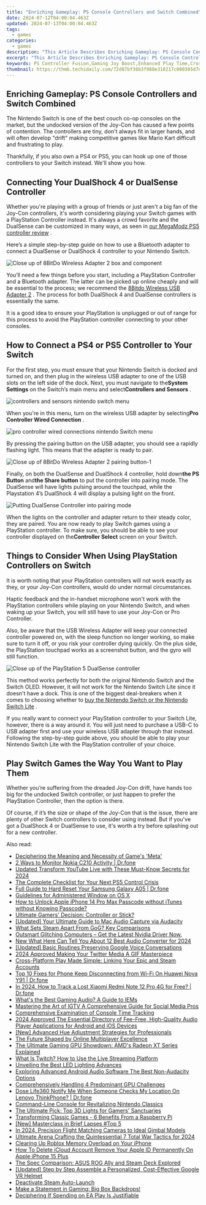 ```yaml
---
title: "Enriching Gameplay: PS Console Controllers and Switch Combined"
date: 2024-07-12T04:00:04.463Z
updated: 2024-07-13T04:00:04.463Z
tags:
  - games
categories:
  - games
description: "This Article Describes Enriching Gameplay: PS Console Controllers and Switch Combined"
excerpt: "This Article Describes Enriching Gameplay: PS Console Controllers and Switch Combined"
keywords: PS Controller Fusion,Gaming Joy Boost,Enhanced Play Time,Cross-Console Dynamics,Switch & PS Unite,Multiplatform Synergy,Innovative Game Controls
thumbnail: https://thmb.techidaily.com/72d87bf38b3f988e318217c000305d7e3da283a047b864a8cf5c572968e745b4.jpg
---
```


## Enriching Gameplay: PS Console Controllers and Switch Combined

 The Nintendo Switch is one of the best couch co-op consoles on the market, but the undocked version of the Joy-Con has caused a few points of contention. The controllers are tiny, don't always fit in larger hands, and will often develop "drift" making competitive games like Mario Kart difficult and frustrating to play.

 Thankfully, if you also own a PS4 or PS5, you can hook up one of those controllers to your Switch instead. We'll show you how.

## Connecting Your DualShock 4 or DualSense Controller

 Whether you're playing with a group of friends or just aren't a big fan of the Joy-Con controllers, it's worth considering playing your Switch games with a PlayStation Controller instead. It's always a crowd favorite and the DualSense can be customized in many ways, as seen in [our MegaModz PS5 controller review](https://www.makeuseof.com/megamodz-ps5-controller-review-mods-macros-customizable-designs/) .

 Here’s a simple step-by-step guide on how to use a Bluetooth adapter to connect a DualSense or DualShock 4 controller to your Nintendo Switch.

![Close up of 8BitDo Wireless Adapter 2 box and component](https://static1.makeuseofimages.com/wordpress/wp-content/uploads/wm/2023/08/close-up-of-8bitdo-wireless-adapter-2-box-and-component.jpg)

 You’ll need a few things before you start, including a PlayStation Controller and a Bluetooth adapter. The latter can be picked up online cheaply and will be essential to the process; we recommend the [8Bitdo Wireless USB Adapter 2](https://www.amazon.com/8Bitdo-Raspberry-Compatible-Controller-Bluetooth/dp/B09M8CVMYF?th=1&linkCode=ll1&tag=muo-v2-7ejka4c-20&linkId=863c4d00a0d38154b6d8bfec201770d5&language=en%5FUS&ref%5F=as%5Fli%5Fss%5Ftl&ascsubtag=UUmuoUeUpU2011626&asc%5Frefurl=https%3A%2F%2Fwww.makeuseof.com%2Fhow-to-connect-ps4-ps5-controller-to-nintendo-switch%2F&asc%5Fcampaign=Evergreen) . The process for both DualShock 4 and DualSense controllers is essentially the same.

 It is a good idea to ensure your PlayStation is unplugged or out of range for this process to avoid the PlayStation controller connecting to your other consoles.

## How to Connect a PS4 or PS5 Controller to Your Switch

 For the first step, you must ensure that your Nintendo Switch is docked and turned on, and then plug in the wireless USB adapter to one of the USB slots on the left side of the dock. Next, you must navigate to the**System Settings** on the Switch’s main menu and select**Controllers and Sensors** .

![controllers and sensors nintendo switch menu](https://static1.makeuseofimages.com/wordpress/wp-content/uploads/2022/05/how-to-pair-ps4-controller-nintendo-switch-003.jpg)

 When you're in this menu, turn on the wireless USB adapter by selecting**Pro Controller Wired Connection** .

![pro controller wired connections nintendo Switch menu](https://static1.makeuseofimages.com/wordpress/wp-content/uploads/2022/05/how-to-pair-ps4-controller-nintendo-switch-004-2.jpg)

 By pressing the pairing button on the USB adapter, you should see a rapidly flashing light. This means that the adapter is ready to pair.

![Close up of 8BitDo Wireless Adapter 2 pairing button-1](https://static1.makeuseofimages.com/wordpress/wp-content/uploads/wm/2023/08/close-up-of-8bitdo-wireless-adapter-2-pairing-button-1.jpg)

 Finally, on both the DualSense and DualShock 4 controller, hold down**the PS Button** and**the Share button** to put the controller into pairing mode. The DualSense will have lights pulsing around the touchpad, while the Playstation 4’s DualShock 4 will display a pulsing light on the front.

![Putting DualSense Controller into pairing mode](https://static1.makeuseofimages.com/wordpress/wp-content/uploads/2021/03/putting-dualsense-into-pairing-mode.png)

 When the lights on the controller and adapter return to their steady color, they are paired. You are now ready to play Switch games using a PlayStation controller. To make sure, you should be able to see your controller displayed on the**Controller Select** screen on your Switch.

## Things to Consider When Using PlayStation Controllers on Switch

 It is worth noting that your PlayStation controllers will not work exactly as they, or your Joy-Con controllers, would do under normal circumstances.

 Haptic feedback and the in-handset microphone won't work with the PlayStation controllers while playing on your Nintendo Switch, and when waking up your Switch, you will still have to use your Joy-Con or Pro Controller.

 Also, be aware that the USB Wireless Adapter will keep your connected controller powered on, with the sleep function no longer working, so make sure to turn it off, or you risk your controller dying quickly. On the plus side, the PlayStation touchpad works as a screenshot button, and the gyro will still function.

![Close up of the PlayStation 5 DualSense controller](https://static1.makeuseofimages.com/wordpress/wp-content/uploads/2022/11/close-up-of-the-playstation-5-dualsense-controller.jpg)

 This method works perfectly for both the original Nintendo Switch and the Switch OLED. However, it will not work for the Nintendo Switch Lite since it doesn't have a dock. This is one of the biggest deal-breakers when it comes to choosing whether to [buy the Nintendo Switch or the Nintendo Switch Lite](https://www.makeuseof.com/tag/nintendo-switch-vs-switch-lite/) .

 If you really want to connect your PlayStation controller to your Switch Lite, however, there is a way around it. You will just need to purchase a USB-C to USB adapter first and use your wireless USB adapter through that instead. Following the step-by-step guide above, you should be able to play your Nintendo Switch Lite with the PlayStation controller of your choice.

## Play Switch Games the Way You Want to Play Them

 Whether you’re suffering from the dreaded Joy-Con drift, have hands too big for the undocked Switch controller, or just happen to prefer the PlayStation Controller, then the option is there.

 Of course, if it’s the size or shape of the Joy-Con that is the issue, there are plenty of other Switch controllers to consider using instead. But if you've got a DualShock 4 or DualSense to use, it's worth a try before splashing out for a new controller.


<ins class="adsbygoogle"
     style="display:block"
     data-ad-format="autorelaxed"
     data-ad-client="ca-pub-7571918770474297"
     data-ad-slot="1223367746"></ins>



<ins class="adsbygoogle"
     style="display:block"
     data-ad-client="ca-pub-7571918770474297"
     data-ad-slot="8358498916"
     data-ad-format="auto"
     data-full-width-responsive="true"></ins>



<span class="atpl-alsoreadstyle">Also read:</span>
<div><ul>
<li><a href="https://games-able.techidaily.com/deciphering-the-meaning-and-necessity-of-games-meta/"><u>Deciphering the Meaning and Necessity of Game's 'Meta'</u></a></li>
<li><a href="https://android-location-track.techidaily.com/2-ways-to-monitor-nokia-c210-activity-drfone-by-drfone-virtual-android/"><u>2 Ways to Monitor Nokia C210 Activity | Dr.fone</u></a></li>
<li><a href="https://ai-voice-clone.techidaily.com/updated-transform-youtube-live-with-these-must-know-secrets-for-2024/"><u>Updated Transform YouTube Live with These Must-Know Secrets for 2024</u></a></li>
<li><a href="https://games-able.techidaily.com/the-complete-checklist-for-your-next-ps5-control-crisis/"><u>The Complete Checklist for Your Next PS5 Control Crisis</u></a></li>
<li><a href="https://techidaily.com/full-guide-to-hard-reset-your-samsung-galaxy-a05-drfone-by-drfone-reset-android-reset-android/"><u>Full Guide to Hard Reset Your Samsung Galaxy A05 | Dr.fone</u></a></li>
<li><a href="https://win11-tips.techidaily.com/guidelines-for-administered-window-on-os-x/"><u>Guidelines for Administered Window on OS X</u></a></li>
<li><a href="https://ios-unlock.techidaily.com/how-to-unlock-apple-iphone-14-pro-max-passcode-without-itunes-without-knowing-passcode-by-drfone-ios/"><u>How to Unlock Apple iPhone 14 Pro Max Passcode without iTunes without Knowing Passcode?</u></a></li>
<li><a href="https://games-able.techidaily.com/ultimate-gamers-decision-controller-or-stick/"><u>Ultimate Gamers' Decision: Controller or Stick?</u></a></li>
<li><a href="https://on-screen-recording.techidaily.com/updated-your-ultimate-guide-to-mac-audio-capture-via-audacity/"><u>[Updated] Your Ultimate Guide to Mac Audio Capture via Audacity</u></a></li>
<li><a href="https://games-able.techidaily.com/what-sets-steam-apart-from-gog-key-comparisons/"><u>What Sets Steam Apart From GoG? Key Comparisons</u></a></li>
<li><a href="https://games-able.techidaily.com/1719159193660-outsmart-glitching-computers-get-the-latest-nvidia-driver-now/"><u>Outsmart Glitching Computers – Get the Latest Nvidia Driver Now.</u></a></li>
<li><a href="https://video-creation-software.techidaily.com/new-what-here-can-tell-you-about-12-best-audio-converter-for-2024/"><u>New What Here Can Tell You About 12 Best Audio Converter for 2024</u></a></li>
<li><a href="https://screen-activity-recording.techidaily.com/updated-basic-routines-preserving-google-voice-conversations/"><u>[Updated] Basic Routines  Preserving Google Voice Conversations</u></a></li>
<li><a href="https://twitter-videos.techidaily.com/2024-approved-making-your-twitter-media-a-gif-masterpiece/"><u>2024 Approved  Making Your Twitter Media A GIF Masterpiece</u></a></li>
<li><a href="https://games-able.techidaily.com/cross-platform-play-made-simple-linking-your-epic-and-steam-accounts/"><u>Cross-Platform Play Made Simple: Linking Your Epic and Steam Accounts</u></a></li>
<li><a href="https://howto.techidaily.com/top-10-fixes-for-phone-keep-disconnecting-from-wi-fi-on-huawei-nova-y91-drfone-by-drfone-fix-android-problems-fix-android-problems/"><u>Top 10 Fixes for Phone Keep Disconnecting from Wi-Fi On Huawei Nova Y91 | Dr.fone</u></a></li>
<li><a href="https://android-location-track.techidaily.com/in-2024-how-to-track-a-lost-xiaomi-redmi-note-12-pro-4g-for-free-drfone-by-drfone-virtual-android/"><u>In 2024, How to Track a Lost Xiaomi Redmi Note 12 Pro 4G for Free? | Dr.fone</u></a></li>
<li><a href="https://games-able.techidaily.com/whats-the-best-gaming-audio-a-guide-to-iems/"><u>What's the Best Gaming Audio? A Guide to IEMs</u></a></li>
<li><a href="https://instagram-clips.techidaily.com/mastering-the-art-of-igtv-a-comprehensive-guide-for-social-media-pros/"><u>Mastering the Art of IGTV  A Comprehensive Guide for Social Media Pros</u></a></li>
<li><a href="https://games-able.techidaily.com/comprehensive-examination-of-console-time-tracking/"><u>Comprehensive Examination of Console Time Tracking</u></a></li>
<li><a href="https://audio-editing.techidaily.com/2024-approved-the-essential-directory-of-fee-free-high-quality-audio-player-applications-for-android-and-ios-devices/"><u>2024 Approved The Essential Directory of Fee-Free, High-Quality Audio Player Applications for Android and iOS Devices</u></a></li>
<li><a href="https://extra-lessons.techidaily.com/new-advanced-hue-adjustment-strategies-for-professionals/"><u>[New] Advanced Hue Adjustment Strategies for Professionals</u></a></li>
<li><a href="https://games-able.techidaily.com/the-future-shaped-by-online-multiplayer-excellence/"><u>The Future Shaped by Online Multiplayer Excellence</u></a></li>
<li><a href="https://games-able.techidaily.com/the-ultimate-gaming-gpu-showdown-amds-radeon-xt-series-explained/"><u>The Ultimate Gaming GPU Showdown: AMD's Radeon XT Series Explained</u></a></li>
<li><a href="https://games-able.techidaily.com/what-is-twitch-how-to-use-the-live-streaming-platform/"><u>What Is Twitch? How to Use the Live Streaming Platform</u></a></li>
<li><a href="https://games-able.techidaily.com/unveiling-the-best-led-lighting-advances/"><u>Unveiling the Best LED Lighting Advances</u></a></li>
<li><a href="https://sound-tweaking.techidaily.com/exploring-advanced-android-audio-software-the-best-non-audacity-options/"><u>Exploring Advanced Android Audio Software The Best Non-Audacity Options</u></a></li>
<li><a href="https://games-able.techidaily.com/comprehensively-handling-4-predominant-gpu-challenges/"><u>Comprehensively Handling 4 Predominant GPU Challenges</u></a></li>
<li><a href="https://fake-location.techidaily.com/dose-life360-notify-me-when-someone-checks-my-location-on-lenovo-thinkphone-drfone-by-drfone-virtual-android/"><u>Dose Life360 Notify Me When Someone Checks My Location On Lenovo ThinkPhone? | Dr.fone</u></a></li>
<li><a href="https://games-able.techidaily.com/command-line-console-for-revitalizing-nintendo-classics/"><u>Command-Line Console for Revitalizing Nintendo Classics</u></a></li>
<li><a href="https://games-able.techidaily.com/the-ultimate-pick-top-3d-lights-for-gamers-sanctuaries/"><u>The Ultimate Pick: Top 3D Lights for Gamers' Sanctuaries</u></a></li>
<li><a href="https://games-able.techidaily.com/transforming-classic-games-6-benefits-from-a-raspberry-pi/"><u>Transforming Classic Games - 6 Benefits From a Raspberry Pi</u></a></li>
<li><a href="https://screen-video-capture.techidaily.com/new-masterclass-in-brief-lapses-top-5/"><u>[New] Masterclass in Brief Lapses #Top 5</u></a></li>
<li><a href="https://extra-support.techidaily.com/in-2024-precision-flight-matching-cameras-to-ideal-gimbal-models/"><u>In 2024, Precision Flight  Matching Cameras to Ideal Gimbal Models</u></a></li>
<li><a href="https://screen-capture.techidaily.com/ultimate-arena-crafting-the-quintessential-7-total-war-tactics-for-2024/"><u>Ultimate Arena  Crafting the Quintessential 7 Total War Tactics for 2024</u></a></li>
<li><a href="https://games-able.techidaily.com/clearing-up-roblox-memory-overload-on-your-iphone/"><u>Clearing Up Roblox Memory Overload on Your iPhone</u></a></li>
<li><a href="https://apple-account.techidaily.com/how-to-delete-icloud-account-remove-your-apple-id-permanently-on-apple-iphone-15-plus-by-drfone-ios/"><u>How To Delete iCloud Account Remove Your Apple ID Permanently On Apple iPhone 15 Plus</u></a></li>
<li><a href="https://games-able.techidaily.com/the-spec-comparison-asus-rog-ally-and-steam-deck-explored/"><u>The Spec Comparison: ASUS ROG Ally and Steam Deck Explored</u></a></li>
<li><a href="https://extra-support.techidaily.com/updated-step-by-step-assemble-a-personalized-cost-effective-google-vr-helmet/"><u>[Updated] Step by Step  Assemble a Personalized, Cost-Effective Google VR Helmet</u></a></li>
<li><a href="https://games-able.techidaily.com/deactivate-steam-auto-launch/"><u>Deactivate Steam Auto-Launch</u></a></li>
<li><a href="https://games-able.techidaily.com/1719160774357-make-a-statement-in-gaming-big-box-backdrops/"><u>Make a Statement in Gaming: Big Box Backdrops!</u></a></li>
<li><a href="https://games-able.techidaily.com/deciphering-if-spending-on-ea-play-is-justifiable/"><u>Deciphering If Spending on EA Play Is Justifiable</u></a></li>
</ul></div>

